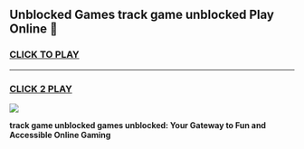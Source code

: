 
## Unblocked Games track game unblocked Play Online 👋
<h3>
<a href="https://news.freeplayer.one?title=track_game_unblocked&ref=17F">CLICK TO PLAY</a></h3>
<hr>

<h3>
<a href="https://news.freeplayer.one?title=track_game_unblocked&ref=17F">CLICK 2 PLAY</a>
  
</h3>

<a href="https://news.freeplayer.one?title=track_game_unblocked&ref=17F/"><img src="https://clearcache.store/games.png"></a>


**track game unblocked games unblocked: Your Gateway to Fun and Accessible Online Gaming**
